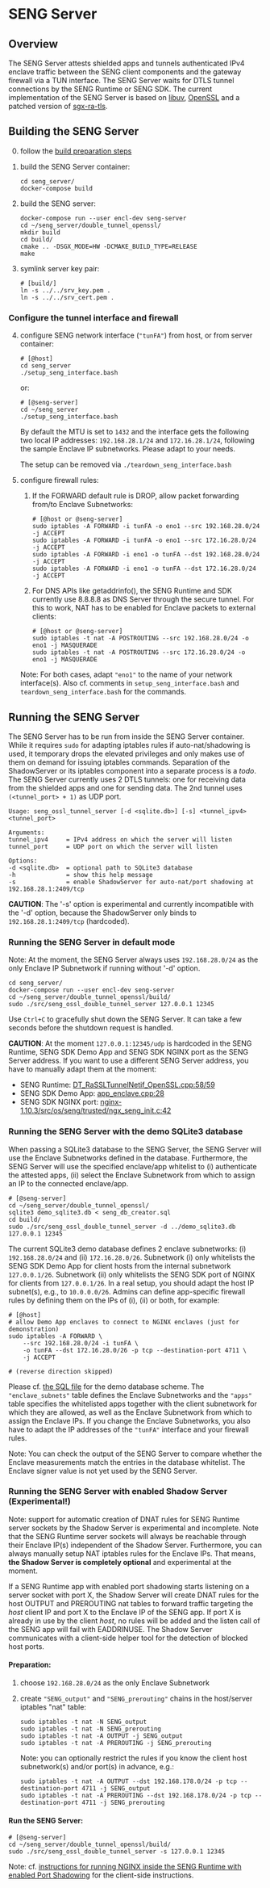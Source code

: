 # SENG Server

## Overview
The SENG Server attests shielded apps and tunnels authenticated IPv4 enclave traffic
between the SENG client components and the gateway firewall via a TUN interface. The 
SENG Server waits for DTLS tunnel connections by the SENG Runtime or SENG SDK.
The current implementation of the SENG Server is based on [libuv](https://libuv.org/),
[OpenSSL](https://www.openssl.org/) and a patched version of
[sgx-ra-tls](https://github.com/cloud-security-research/sgx-ra-tls).


## <a name="build" /> Building the SENG Server
0. follow the [build preparation steps](../index.html#buildprep)

1. build the SENG Server container:
    ```
    cd seng_server/
    docker-compose build
    ```

2. build the SENG server:
    ```
    docker-compose run --user encl-dev seng-server
    cd ~/seng_server/double_tunnel_openssl/
    mkdir build
    cd build/
    cmake .. -DSGX_MODE=HW -DCMAKE_BUILD_TYPE=RELEASE
    make
    ```

3. symlink server key pair:
    ```
    # [build/]
    ln -s ../../srv_key.pem .
    ln -s ../../srv_cert.pem .
    ```

### Configure the tunnel interface and firewall
4. configure SENG network interface (`"tunFA"`) from host, or from server container:
    ```
    # [@host]
    cd seng_server
    ./setup_seng_interface.bash
    ```
    or:
    ```
    # [@seng-server]
    cd ~/seng_server
    ./setup_seng_interface.bash
    ```

    By default the MTU is set to `1432` and the interface gets the following two local IP addresses: `192.168.28.1/24` and `172.16.28.1/24`, following the sample Enclave IP subnetworks.
    Please adapt to your needs.

    The setup can be removed via `./teardown_seng_interface.bash`

5. configure firewall rules:
    1. If the FORWARD default rule is DROP, allow packet forwarding from/to Enclave Subnetworks:
        ```
        # [@host or @seng-server]
        sudo iptables -A FORWARD -i tunFA -o eno1 --src 192.168.28.0/24 -j ACCEPT
        sudo iptables -A FORWARD -i tunFA -o eno1 --src 172.16.28.0/24 -j ACCEPT
        sudo iptables -A FORWARD -i eno1 -o tunFA --dst 192.168.28.0/24 -j ACCEPT
        sudo iptables -A FORWARD -i eno1 -o tunFA --dst 172.16.28.0/24 -j ACCEPT
        ```

    2. For DNS APIs like getaddrinfo(), the SENG Runtime and SDK currently use 8.8.8.8 as DNS Server through the secure tunnel. For this to work, NAT has to be enabled for Enclave packets to external clients:
        ```
        # [@host or @seng-server]
        sudo iptables -t nat -A POSTROUTING --src 192.168.28.0/24 -o eno1 -j MASQUERADE
        sudo iptables -t nat -A POSTROUTING --src 172.16.28.0/24 -o eno1 -j MASQUERADE
        ```

    Note: For both cases, adapt `"eno1"` to the name of your network interface(s). Also cf. comments in `setup_seng_interface.bash` and `teardown_seng_interface.bash` for the commands.


## <a name="run" /> Running the SENG Server
The SENG Server has to be run from inside the SENG Server container. While it requires
`sudo` for adapting iptables rules if auto-nat/shadowing is used, it temporary drops the
elevated privileges and only makes use of them on demand for issuing iptables commands.
Separation of the ShadowServer or its iptables component into a separate process is a *todo*.
The SENG Server currently uses 2 DTLS tunnels: one for receiving data from the shielded
apps and one for sending data. The 2nd tunnel uses `(<tunnel_port> + 1)` as UDP port.

```
Usage: seng_ossl_tunnel_server [-d <sqlite.db>] [-s] <tunnel_ipv4> <tunnel_port>

Arguments:
tunnel_ipv4     = IPv4 address on which the server will listen
tunnel_port     = UDP port on which the server will listen

Options:
-d <sqlite.db>  = optional path to SQLite3 database
-h              = show this help message
-s              = enable ShadowServer for auto-nat/port shadowing at 192.168.28.1:2409/tcp
```
**CAUTION**: The '-s' option is experimental and currently incompatible with the '-d' option, because the ShadowServer only binds to `192.168.28.1:2409/tcp` (hardcoded).


### <a name="serverdefault" /> Running the SENG Server in default mode
Note: At the moment, the SENG Server always uses `192.168.28.0/24` as the only Enclave
IP Subnetwork if running without '-d' option.
```
cd seng_server/
docker-compose run --user encl-dev seng-server
cd ~/seng_server/double_tunnel_openssl/build/
sudo ./src/seng_ossl_double_tunnel_server 127.0.0.1 12345
```
Use `Ctrl+C` to gracefully shut down the SENG Server. It can take a few seconds before
the shutdown request is handled.

**CAUTION**: At the moment `127.0.0.1:12345/udp` is hardcoded in the SENG Runtime,
SENG SDK Demo App and SENG SDK NGINX port as the SENG Server address. If you 
want to use a different SENG Server address, you have to manually adapt them at the
moment:
* SENG Runtime: [DT_RaSSLTunnelNetif_OpenSSL.cpp:58/59](seng_runtime/lwip_based_client_lib/dtls_tunnel_netif/src/DT_RaSSLTunnelNetif_OpenSSL.cpp#L58)
* SENG SDK Demo App: [app_enclave.cpp:28](seng_sdk/enclave/app/src/app_enclave.cpp#L30)
* SENG SDK NGINX port: [nginx-1.10.3/src/os/seng/trusted/ngx_seng_init.c:42](seng_sdk/ported_external_apps/WIP_nginx_seng.patch#L7208)


### Running the SENG Server with the demo SQLite3 database
When passing a SQLite3 database to the SENG Server, the SENG Server will use the Enclave
Subnetworks defined in the database.
Furthermore, the SENG Server will use the specified enclave/app whitelist to (i) authenticate the attested apps, (ii) select the Enclave Subnetwork from which to assign an IP to the connected enclave/app.
```
# [@seng-server]
cd ~/seng_server/double_tunnel_openssl/
sqlite3 demo_sqlite3.db < seng_db_creator.sql
cd build/
sudo ./src/seng_ossl_double_tunnel_server -d ../demo_sqlite3.db 127.0.0.1 12345
```
The current SQLite3 demo database defines 2 enclave subnetworks: (i) `192.168.28.0/24` and (ii) `172.16.28.0/26`.
Subnetwork (i) only whitelists the SENG SDK Demo App for client hosts from the internal subnetwork `127.0.0.1/26`.
Subnetwork (ii) only whitelists the SENG SDK port of NGINX for clients from `127.0.0.1/26`.
In a real setup, you should adapt the host IP subnet(s), e.g., to `10.0.0.0/26`.
Admins can define app-specific firewall rules by defining them on the IPs of (i), (ii) or both, for example:
```
# [@host]
# allow Demo App enclaves to connect to NGINX enclaves (just for demonstration) 
sudo iptables -A FORWARD \
    --src 192.168.28.0/24 -i tunFA \
    -o tunFA --dst 172.16.28.0/26 -p tcp --destination-port 4711 \
    -j ACCEPT
    
# (reverse direction skipped)
```
Please cf. [the SQL file](double_tunnel_openssl/seng_db_creator.sql) for the demo database scheme.
The `"enclave_subnets"` table defines the Enclave Subnetworks and the `"apps"` table specifies the whitelisted apps together with the client subnetwork for which they are allowed, as well as the Enclave Subnetwork from which to assign the Enclave IPs.
If you change the Enclave Subnetworks, you also have to adapt the IP addresses of the `"tunFA"` interface and your firewall rules.

Note: You can check the output of the SENG Server to compare whether the Enclave measurements match the entries in the database whitelist.
The Enclave signer value is not yet used by the SENG Server.


### <a name="shadowsrv" /> Running the SENG Server with enabled Shadow Server (Experimental!)
Note: support for automatic creation of DNAT rules for SENG Runtime server sockets by
the Shadow Server is experimental and incomplete. Note that the SENG Runtime server
sockets will always be reachable through their Enclave IP(s) independent of the Shadow
Server. Furthermore, you can always manually setup NAT iptables rules for the Enclave IPs.
That means, **the Shadow Server is completely optional** and experimental at the moment.

If a SENG Runtime app with enabled port shadowing starts listening on a server socket
with port X, the Shadow Server will create DNAT rules for the host OUTPUT and PREROUTING 
nat tables to forward traffic targeting the *host* client IP and port X to the Enclave IP of the
SENG app. If port X is already in use by the client *host*, no rules will be added and the
listen call of the SENG app will fail with EADDRINUSE.
The Shadow Server communicates with a client-side helper tool for the detection of blocked host ports.

#### Preparation:
1. choose `192.168.28.0/24` as the only Enclave Subnetwork
2. create `"SENG_output"` and `"SENG_prerouting"` chains in the host/server iptables "nat" table:
    ```
    sudo iptables -t nat -N SENG_output
    sudo iptables -t nat -N SENG_prerouting
    sudo iptables -t nat -A OUTPUT -j SENG_output
    sudo iptables -t nat -A PREROUTING -j SENG_prerouting
    ```

    Note: you can optionally restrict the rules if you know the client host subnetwork(s) and/or
    port(s) in advance, e.g.:
    ```
    sudo iptables -t nat -A OUTPUT --dst 192.168.178.0/24 -p tcp --destination-port 4711 -j SENG_output
    sudo iptables -t nat -A PREROUTING --dst 192.168.178.0/24 -p tcp --destination-port 4711 -j SENG_prerouting
    ```

#### Run the SENG Server:
```
# [@seng-server]
cd ~/seng_server/double_tunnel_openssl/build/
sudo ./src/seng_ossl_double_tunnel_server -s 127.0.0.1 12345
```

Note: cf. [instructions for running NGINX inside the SENG Runtime with enabled Port
Shadowing](../seng_runtime/index.html#nginxshadow) for the client-side instructions.
